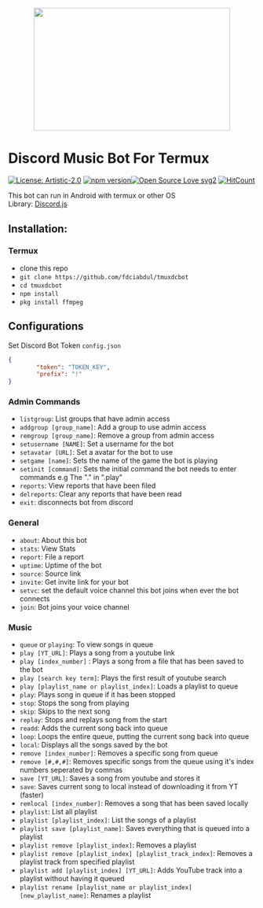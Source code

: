 <h1 align="center">
<!-- ALL-CONTRIBUTORS-BADGE:START - Do not remove or modify this section -->
<!-- ALL-CONTRIBUTORS-BADGE:END -->

  <br>
  <a href="https://github.com/fdciabdul/tmuxdcbot"><img src="https://japanesestation.com/wp-content/uploads/2012/12/anime-character-headpone-japan.jpg" width="400" height=250"></a>
  <br>
  
# Discord Music Bot For Termux
[![License: Artistic-2.0](https://img.shields.io/badge/License-Artistic%202.0-0298c3.svg)](https://opensource.org/licenses/Artistic-2.0)
[![npm version](https://badge.fury.io/js/discord.js.svg)](https://badge.fury.io/js/discord.js)[![Open Source Love svg2](https://badges.frapsoft.com/os/v2/open-source.svg?v=103)](https://github.com/ellerbrock/open-source-badges/)
[![HitCount](http://hits.dwyl.io/fdciabdul/tmuxdcbot.svg)](http://hits.dwyl.io/fdciabdul/tmuxdcbot)

This bot can run in Android with termux or other OS <br>
Library: [Discord.js](https://discord.js.org)

## Installation:

### Termux
 - clone this repo 
 - `git clone https://github.com/fdciabdul/tmuxdcbot`
 - `cd tmuxdcbot`
 - `npm install`
 - `pkg install ffmpeg`

## Configurations

Set Discord Bot Token 
`config.json`

```json
{
        "token": "TOKEN_KEY",
        "prefix": "!"
}
```

### Admin Commands
  - `listgroup`: List groups that have admin access
  - `addgroup [group_name]`: Add a group to use admin access
  - `remgroup [group_name]`: Remove a group from admin access
  - `setusername [NAME]`: Set a username for the bot
  - `setavatar [URL]`: Set a avatar for the bot to use
  - `setgame [name]`: Sets the name of the game the bot is playing
  - `setinit [command]`: Sets the initial command the bot needs to enter commands e.g The "." in ".play"
  - `reports`: View reports that have been filed
  - `delreports`: Clear any reports that have been read
  - `exit`: disconnects bot from discord  

### General
  - `about`: About this bot
  - `stats`: View Stats
  - `report`: File a report
  - `uptime`: Uptime of the bot
  - `source`: Source link
  - `invite`: Get invite link for your bot
  - `setvc`: set the default voice channel this bot joins when ever the bot connects
  - `join`: Bot joins your voice channel

### Music
  - `queue` or `playing`: To view songs in queue
  - `play [YT_URL]`: Plays a song from a youtube link
  - `play [index_number]` : Plays a song from a file that has been saved to the bot
  - `play [search key term]`: Plays the first result of youtube search
  - `play [playlist_name or playlist_index]`: Loads a playlist to queue
  - `play`: Plays song in queue if it has been stopped  
  - `stop`: Stops the song from playing
  - `skip`: Skips to the next song
  - `replay`: Stops and replays song from the start
  - `readd`: Adds the current song back into queue
  - `loop`: Loops the entire queue, putting the current song back into queue
  - `local`: Displays all the songs saved by the bot
  - `remove [index_number]`: Removes a specific song from queue
  - `remove [#,#,#]`: Removes specific songs from the queue using it's index numbers seperated by commas
  - `save [YT_URL]`: Saves a song from youtube and stores it
  - `save`: Saves current song to local instead of downloading it from YT (faster)
  - `remlocal [index_number]`: Removes a song that has been saved locally
  - `playlist`: List all playlist
  - `playlist [playlist_index]`: List the songs of a playlist
  - `playlist save [playlist_name]`: Saves everything that is queued into a playlist
  - `playlist remove [playlist_index]`: Removes a playlist
  - `playlist remove [playlist_index] [playlist_track_index]`: Removes a playlist track from specified playlist
  - `playlist add [playlist_index] [YT_URL]`: Adds YouTube track into a playlist without having it queued
  - `playlist rename [playlist_name or playlist_index] [new_playlist_name]`: Renames a playlist
